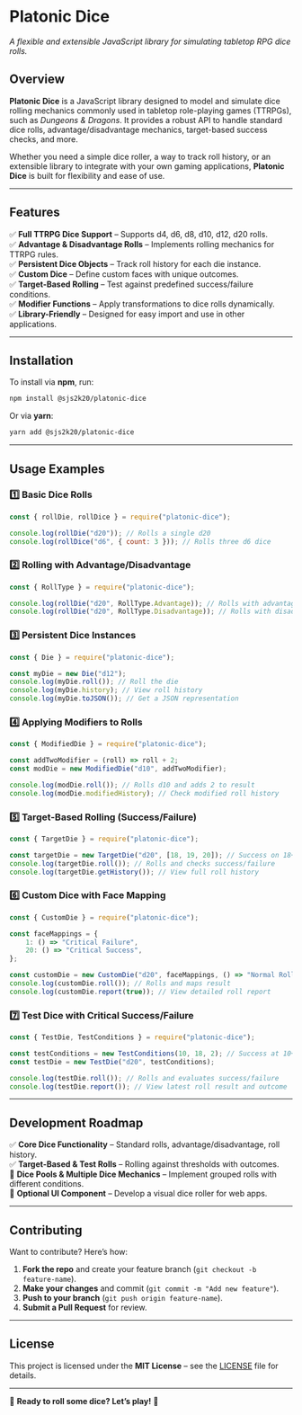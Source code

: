 # Platonic Dice

_A flexible and extensible JavaScript library for simulating tabletop RPG dice rolls._

## Overview

**Platonic Dice** is a JavaScript library designed to model and simulate dice rolling mechanics commonly used in tabletop role-playing games (TTRPGs), such as _Dungeons & Dragons_. It provides a robust API to handle standard dice rolls, advantage/disadvantage mechanics, target-based success checks, and more.

Whether you need a simple dice roller, a way to track roll history, or an extensible library to integrate with your own gaming applications, **Platonic Dice** is built for flexibility and ease of use.

---

## Features

✅ **Full TTRPG Dice Support** – Supports d4, d6, d8, d10, d12, d20 rolls.  
✅ **Advantage & Disadvantage Rolls** – Implements rolling mechanics for TTRPG rules.  
✅ **Persistent Dice Objects** – Track roll history for each die instance.  
✅ **Custom Dice** – Define custom faces with unique outcomes.  
✅ **Target-Based Rolling** – Test against predefined success/failure conditions.  
✅ **Modifier Functions** – Apply transformations to dice rolls dynamically.  
✅ **Library-Friendly** – Designed for easy import and use in other applications.

---

## Installation

To install via **npm**, run:

```bash
npm install @sjs2k20/platonic-dice
```

Or via **yarn**:

```bash
yarn add @sjs2k20/platonic-dice
```

---

## Usage Examples

### 1️⃣ Basic Dice Rolls

```javascript
const { rollDie, rollDice } = require("platonic-dice");

console.log(rollDie("d20")); // Rolls a single d20
console.log(rollDice("d6", { count: 3 })); // Rolls three d6 dice
```

### 2️⃣ Rolling with Advantage/Disadvantage

```javascript
const { RollType } = require("platonic-dice");

console.log(rollDie("d20", RollType.Advantage)); // Rolls with advantage
console.log(rollDie("d20", RollType.Disadvantage)); // Rolls with disadvantage
```

### 3️⃣ Persistent Dice Instances

```javascript
const { Die } = require("platonic-dice");

const myDie = new Die("d12");
console.log(myDie.roll()); // Roll the die
console.log(myDie.history); // View roll history
console.log(myDie.toJSON()); // Get a JSON representation
```

### 4️⃣ Applying Modifiers to Rolls

```javascript
const { ModifiedDie } = require("platonic-dice");

const addTwoModifier = (roll) => roll + 2;
const modDie = new ModifiedDie("d10", addTwoModifier);

console.log(modDie.roll()); // Rolls d10 and adds 2 to result
console.log(modDie.modifiedHistory); // Check modified roll history
```

### 5️⃣ Target-Based Rolling (Success/Failure)

```javascript
const { TargetDie } = require("platonic-dice");

const targetDie = new TargetDie("d20", [18, 19, 20]); // Success on 18+
console.log(targetDie.roll()); // Rolls and checks success/failure
console.log(targetDie.getHistory()); // View full roll history
```

### 6️⃣ Custom Dice with Face Mapping

```javascript
const { CustomDie } = require("platonic-dice");

const faceMappings = {
    1: () => "Critical Failure",
    20: () => "Critical Success",
};

const customDie = new CustomDie("d20", faceMappings, () => "Normal Roll");
console.log(customDie.roll()); // Rolls and maps result
console.log(customDie.report(true)); // View detailed roll report
```

### 7️⃣ Test Dice with Critical Success/Failure

```javascript
const { TestDie, TestConditions } = require("platonic-dice");

const testConditions = new TestConditions(10, 18, 2); // Success at 10+, Crit at 18+, Fail at 2-
const testDie = new TestDie("d20", testConditions);

console.log(testDie.roll()); // Rolls and evaluates success/failure
console.log(testDie.report()); // View latest roll result and outcome
```

---

## Development Roadmap

✅ **Core Dice Functionality** – Standard rolls, advantage/disadvantage, roll history.  
✅ **Target-Based & Test Rolls** – Rolling against thresholds with outcomes.  
🔲 **Dice Pools & Multiple Dice Mechanics** – Implement grouped rolls with different conditions.  
🔲 **Optional UI Component** – Develop a visual dice roller for web apps.

---

## Contributing

Want to contribute? Here’s how:

1. **Fork the repo** and create your feature branch (`git checkout -b feature-name`).
2. **Make your changes** and commit (`git commit -m "Add new feature"`).
3. **Push to your branch** (`git push origin feature-name`).
4. **Submit a Pull Request** for review.

---

## License

This project is licensed under the **MIT License** – see the [LICENSE](https://github.com/sjs2k20/platonic-dice/blob/main/LICENSE) file for details.

---

🚀 **Ready to roll some dice? Let’s play!** 🎲
